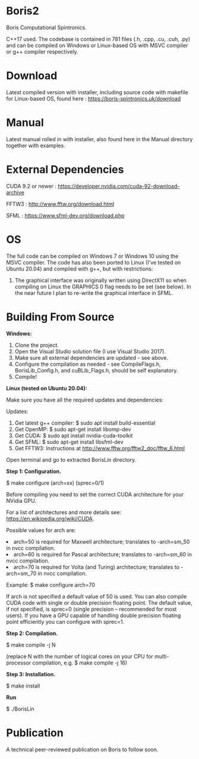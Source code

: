 # Boris2
Boris Computational Spintronics.

C++17 used. The codebase is contained in 781 files (.h, .cpp, .cu, .cuh, .py) and can be compiled on Windows or Linux-based OS with MSVC compiler or g++ compiler respectively.

# Download
Latest compiled version with installer, including source code with makefile for Linux-based OS, found here : https://boris-spintronics.uk/download

# Manual
Latest manual rolled in with installer, also found here in the Manual directory together with examples.

# External Dependencies
CUDA 9.2 or newer : https://developer.nvidia.com/cuda-92-download-archive

FFTW3 : http://www.fftw.org/download.html

SFML : https://www.sfml-dev.org/download.php

# OS
The full code can be compiled on Windows 7 or Windows 10 using the MSVC compiler.
The code has also been ported to Linux (I've tested on Ubuntu 20.04) and compiled with g++, but with restrictions:

1) The graphical interface was originally written using DirectX11 so when compiling on Linux the GRAPHICS 0 flag needs to be set (see below). In the near future I plan to re-write the graphical interface in SFML.

# Building From Source
<b>Windows:</b>

1. Clone the project.
2. Open the Visual Studio solution file (I use Visual Studio 2017).
3. Make sure all external dependencies are updated - see above.
4. Configure the compilation as needed - see CompileFlags.h, BorisLib_Config.h, and cuBLib_Flags.h, should be self explanatory.
5. Compile!

<b>Linux (tested on Ubuntu 20.04):</b>

Make sure you have all the required updates and dependencies:

Updates:

1.	Get latest g++ compiler: $ sudo apt install build-essential
2.	Get OpenMP: $ sudo apt-get install libomp-dev
3.	Get CUDA: $ sudo apt install nvidia-cuda-toolkit
4.	Get SFML: $ sudo apt-get install libsfml-dev
5.	Get FFTW3: Instructions at http://www.fftw.org/fftw2_doc/fftw_6.html

Open terminal and go to extracted BorisLin directory.

<b>Step 1: Configuration.</b>

$ make configure (arch=xx) (sprec=0/1)

Before compiling you need to set the correct CUDA architecture for your NVidia GPU.

For a list of architectures and more details see: https://en.wikipedia.org/wiki/CUDA.

Possible values for arch are:

<li>arch=50 is required for Maxwell architecture; translates to                              -arch=sm_50 in nvcc compilation.</li>
<li>arch=60 is required for Pascal architecture; translates to                                 -arch=sm_60 in nvcc compilation.</li>
<li>arch=70 is required for Volta (and Turing) architecture; translates to                 -arch=sm_70 in nvcc compilation.</li>


Example: $ make configure arch=70

If arch is not specified a default value of 50 is used.
You can also compile CUDA code with single or double precision floating point. The default value, if not specified, is sprec=0 (single precision – recommended for most users). If you have a GPU capable of handling double precision floating point efficiently you can configure with sprec=1.

<b>Step 2: Compilation.</b>

$ make compile -j N

(replace N with the number of logical cores on your CPU for multi-processor compilation, e.g. $ make compile -j 16)

<b>Step 3: Installation.</b>

$ make install

<b>Run</b>

$ ./BorisLin

# Publication
A technical peer-reviewed publication on Boris to follow soon.
